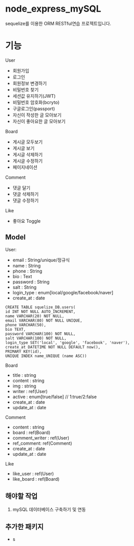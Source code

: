 # node_express_mySQL
sequelize를 이용한 ORM RESTful연습 프로젝트입니다.

# 기능
User
- 회원가입
- 로그인
- 회원정보 변경하기
- 비밀번호 찾기
- 세션값 유지하기(JWT)
- 비밀번호 암호화(bcryto)
- 구글로그인(passport)
- 자신이 작성한 글 모아보기
- 자신이 좋아요한 글 모아보기

Board
- 게시글 모두보기
- 게시글 보기
- 게시글 삭제하기
- 게시글 수정하기
- 페이지네이션

Comment
- 댓글 달기
- 댓글 삭제하기
- 댓글 수정하기

Like
- 좋아요 Toggle



## Model
User:
- email : String/unique/정규식
- name : String
- phone : String
- bio : Text
- password : String
- salt : String
- login_type : enum[local/google/facebook/naver]
- create_at : date
```
CREATE TABLE squelize_DB.users(
id INT NOT NULL AUTO_INCREMENT,
name VARCHAR(20) NOT NULL,
email VARCHAR(80) NOT NULL UNIQUE,
phone VARCHAR(50),
bio TEXT,
password VARCHAR(100) NOT NULL,
salt VARCHAR(100) NOT NULL,
login_type SET('local', 'google', 'facebook', 'naver'),
create_at DATETIME NOT NULL DEFAULT now(),
PRIMARY KEY(id),
UNIQUE INDEX name_UNIQUE (name ASC))

```
Board
- title : string
- content : string
- img : string
- writer : ref(User)
- active : enum[true/false] // 1:true/2:false
- create_at : date
- update_at : date

Comment
- content : string
- board : ref(Board)
- comment_writer : ref(User)
- ref_comment: ref(Comment)
- create_at : date
- update_at : date

Like
- like_user : ref(User)
- like_board : ref(Board)

## 해야할 작업
1. mySQL 데이터베이스 구축하기 및 연동

## 추가한 패키지
- s
